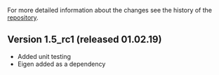 For more detailed information about the changes see the history of the [repository](https://github.com/votca/tools/commits/stable).

## Version 1.5_rc1 (released 01.02.19)

 * Added unit testing 
 * Eigen added as a dependency
